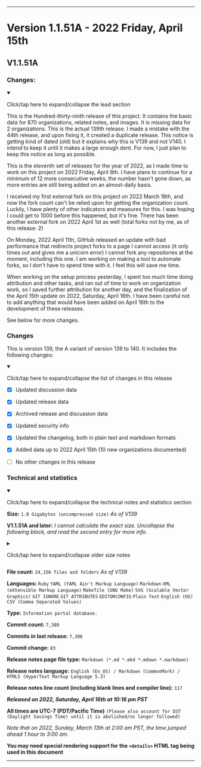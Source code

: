 
***

# Version 1.1.51A - 2022 Friday, April 15th

## V1.1.51A

### Changes:

<details open><summary><p lang="en">Click/tap here to expand/collapse the lead section</p></summary>

This is the Hundred-thirty-ninth release of this project. It contains the basic data for 870 organizations, related notes, and images. It is missing data for 2 organizations. This is the actual 139th release. I made a mistake with the 44th release, and upon fixing it, it created a duplicate release. This notice is getting kind of dated (old) but it explains why this is V139 and not V140. I intend to keep it until it makes a large enough dent. For now, I just plan to keep this notice as long as possible.

This is the eleventh set of releases for the year of 2022, as I made time to work on this project on 2022 Friday, April 8th. I have plans to continue for a minimum of 12 more consecutive weeks, the number hasn't gone down, as more entries are still being added on an almost-daily basis.

I received my first external fork on this project on 2022 March 18th, and now the fork count can't be relied upon for getting the organization count. Luckily, I have plenty of other indicators and measures for this. I was hoping I could get to 1000 before this happened, but it's fine. There has been another external fork on 2022 April 1st as well (total forks not by me, as of this release: 2)

On Monday, 2022 April 11th, GitHub released an update with bad performance that redirects project forks to a page I cannot access (it only times out and gives me a unicorn error) I cannot fork any repositories at the moment, including this one. I am working on making a tool to automate forks, so I don't have to spend time with it. I feel this will save me time.

When working on the setup process yesterday, I spent too much time doing attribution and other tasks, and ran out of time to work on organization work, so I saved further attribution for another day, and the finalization of the April 15th update on 2022, Saturday, April 16th. I have been careful not to add anything that would have been added on April 16th to the development of these releases.

See below for more changes.

</details>

### Changes

This is version 139, the A variant of version 139 to 140. It includes the following changes:

<details open><summary><p>Click/tap here to expand/collapse the list of changes in this release</p></summary>

- [x] Updated discussion data

- [x] Updated release data

- [x] Archived release and discussion data

- [x] Updated security info

<!--
- [x] Updated the main `README.md` file
!-->

- [x] Updated the changelog, both in plain text and markdown formats

<!--
- [x] Maintenance updates to the `Follows` directory, for GitHub Organization follow data (the ability to follow organizations was added on 2022 March 21st)
!-->

<!--
- [x] Added the `ACRONYMS.md` file to list acronyms used on this project
!-->

<!--
- [x] Deleted 3 `IGNORE.md` files
!p-->

<!--
- [x] Began adding support for 2022 data
!-->

- [x] Added data up to 2022 April 15th (10 new organizations documented)

- [ ] No other changes in this release

<!--
- [x] Updated Git navigation data
!-->

</details>

### Technical and statistics

<details open><summary><p lang="en">Click/tap here to expand/collapse the technical notes and statistics section</p></summary>

**Size:** `1.0 Gigabytes (uncompressed size)` _As of V139_

**V1.1.51A and later:** _I cannot calculate the exact size. Uncollapse the following block, and read the second entry for more info._

<details><summary><p lang="en">Click/tap here to expand/collapse older size notes</p></summary>

1. _Why is this release so much larger? **(V1.1.48A)** A large image file (8.137 megabytes) was used more than 2 times, and there was a significant increase in documentation, along with other large image files, and clones of the changelog and security log._

2. _I can no longer document the exact size of the project **(V1.1.51A)** the project has exceeded 1000 Megabytes in size, and I can't cover the size down to the exact megabyte anymore, as I don't have any Linux software to do this yet._

</details>

**File count:** `24,156 files and folders` _As of V139_

**Languages:** `Ruby` `YAML (YAML Ain't Markup Language)` `Markdown` `XML (eXtensible Markup Language)` `Makefile (GNU Make)` `SVG (Scalable Vector Graphics)` `GIT IGNORE` `GIT ATTRIBUTES` `EDITORCONFIG` `Plain Text` `English (US)` `CSV (Comma Separated Values)`

**Type:** `Information portal database.`

**Commit count:** `7,389`

**Commits in last release:** `7,306`

**Commit change:** `83`

**Release notes page file type:** `Markdown (*.md *.mkd *.mdown *.markdown)`

**Release notes language:** `English (En_US) / Markdown (CommonMark) / HTML5 (HyperText Markup Language 5.3)`

**Release notes line count (including blank lines and compiler line):** `117`

***Released on 2022, Saturday, April 16th at 10:16 pm PST***

**All times are UTC-7 (PDT/Pacific Time)** `(Please also account for DST (Daylight Savings Time) until it is abolished/no longer followed)`

_Note that on 2022, Sunday, March 13th at 2:00 am PST, the time jumped ahead 1 hour to 3:00 am._

**You may need special rendering support for the `<details>` HTML tag being used in this document**

</details>

***
  

